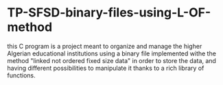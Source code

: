 # TP-SFSD-binary-files-using-L-OF-method
this C program is a project meant to organize and manage the higher Algerian educational institutions using a binary file implemented withe the method "linked not ordered fixed size data" in order to store the data, and having different possibilities to manipulate it thanks to a rich library of functions.
